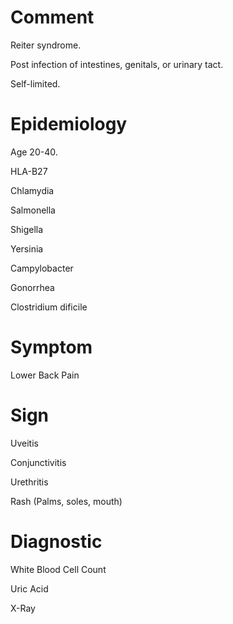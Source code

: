 # Comment

Reiter syndrome.

Post infection of intestines, genitals, or urinary tact.

Self-limited.

# Epidemiology

Age 20-40.

HLA-B27

Chlamydia

Salmonella

Shigella

Yersinia

Campylobacter

Gonorrhea

Clostridium dificile

# Symptom

Lower Back Pain

# Sign

Uveitis

Conjunctivitis

Urethritis

Rash
(Palms, soles, mouth)

# Diagnostic

White Blood Cell Count

Uric Acid

X-Ray
